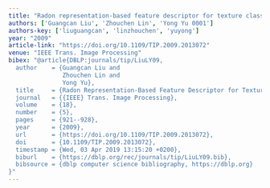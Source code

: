 ```yaml
---
title: "Radon representation-based feature descriptor for texture classification"
authors: ['Guangcan Liu', 'Zhouchen Lin', 'Yong Yu 0001']
authors-key: ['liuguangcan', 'linzhouchen', 'yuyong']
year: "2009"
article-link: "https://doi.org/10.1109/TIP.2009.2013072"
venue: "IEEE Trans. Image Processing"
bibex: "@article{DBLP:journals/tip/LiuLY09,
  author    = {Guangcan Liu and
               Zhouchen Lin and
               Yong Yu},
  title     = {Radon Representation-Based Feature Descriptor for Texture Classification},
  journal   = {{IEEE} Trans. Image Processing},
  volume    = {18},
  number    = {5},
  pages     = {921--928},
  year      = {2009},
  url       = {https://doi.org/10.1109/TIP.2009.2013072},
  doi       = {10.1109/TIP.2009.2013072},
  timestamp = {Wed, 03 Apr 2019 13:15:20 +0200},
  biburl    = {https://dblp.org/rec/journals/tip/LiuLY09.bib},
  bibsource = {dblp computer science bibliography, https://dblp.org}
}"
---
```

